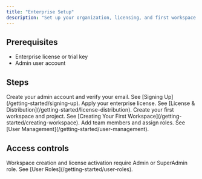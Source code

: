 ```yaml
---
title: "Enterprise Setup"
description: "Set up your organization, licensing, and first workspace."
---
```


## Prerequisites

- Enterprise license or trial key
- Admin user account

## Steps

<Steps>
<Step title="Sign up and verify">
  Create your admin account and verify your email. See [Signing Up](/getting-started/signing-up).
</Step>
<Step title="Activate license">
  Apply your enterprise license. See [License & Distribution](/getting-started/license-distribution).
</Step>
<Step title="Create workspace">
  Create your first workspace and project. See [Creating Your First Workspace](/getting-started/creating-workspace).
</Step>
<Step title="Invite users">
  Add team members and assign roles. See [User Management](/getting-started/user-management).
</Step>
</Steps>

## Access controls

<Warning>
Workspace creation and license activation require Admin or SuperAdmin role. See [User Roles](/getting-started/user-roles).
</Warning>
